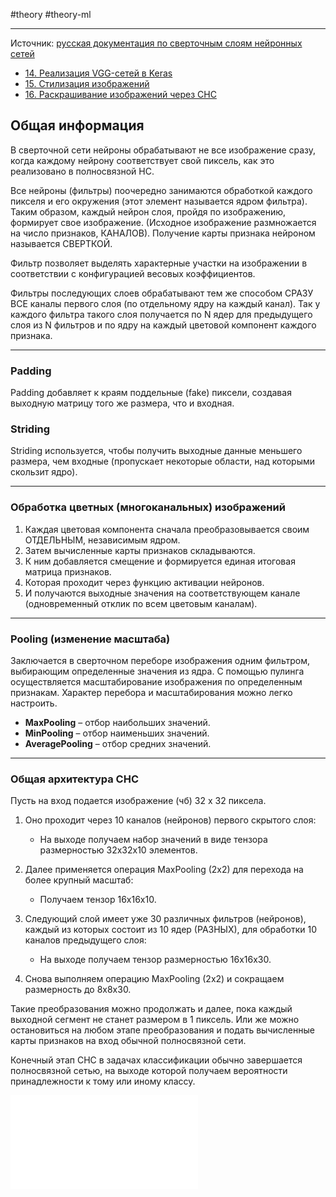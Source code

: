 #theory #theory-ml
 
---
Источник: [русская документация по сверточным слоям нейронных сетей](https://ru-keras.com/convolutional-layers/)
- [14. Реализация VGG-сетей в Keras](2.%20Theory/Машинное%20обучение/Сверточные%20нейронные%20сети/14.%20Реализация%20VGG-сетей%20в%20Keras.md)
- [15. Стилизация изображений](2.%20Theory/Машинное%20обучение/Сверточные%20нейронные%20сети/15.%20Стилизация%20изображений/15.%20Стилизация%20изображений.md)
- [16. Раскрашивание изображений через СНС](2.%20Theory/Машинное%20обучение/Сверточные%20нейронные%20сети/16.%20Раскрашивание%20изображений%20через%20СНС.md)

## Общая информация

В сверточной сети нейроны обрабатывают не все изображение сразу, когда каждому нейрону соответствует свой пиксель, как это реализовано в полносвязной НС. 

Все нейроны (фильтры) поочередно занимаются обработкой каждого пикселя и его окружения (этот элемент называется ядром фильтра). Таким образом, каждый нейрон слоя, пройдя по изображению, формирует свое изображение. (Исходное изображение размножается на число признаков, КАНАЛОВ). Получение карты признака нейроном называется СВЕРТКОЙ.

Фильтр позволяет выделять характерные участки на изображении в соответствии с конфигурацией весовых коэффициентов.

Фильтры последующих слоев обрабатывают тем же способом СРАЗУ ВСЕ каналы первого слоя (по отдельному ядру на каждый канал). Так у каждого фильтра такого слоя получается по N ядер для предыдущего слоя из N фильтров и по ядру на каждый цветовой компонент каждого признака.

---

### Padding

Padding добавляет к краям поддельные (fake) пиксели, создавая выходную матрицу того же размера, что и входная.

### Striding

Striding используется, чтобы получить выходные данные меньшего размера, чем входные (пропускает некоторые области, над которыми скользит ядро).

---

### Обработка цветных (многоканальных) изображений

1. Каждая цветовая компонента сначала преобразовывается своим ОТДЕЛЬНЫМ, независимым ядром.
2. Затем вычисленные карты признаков складываются.
3. К ним добавляется смещение и формируется единая итоговая матрица признаков.
4. Которая проходит через функцию активации нейронов.
5. И получаются выходные значения на соответствующем канале (одновременный отклик по всем цветовым каналам).

---

### Pooling (изменение масштаба)

Заключается в сверточном переборе изображения одним фильтром, выбирающим определенные значения из ядра. С помощью пулинга осуществляется масштабирование изображения по определенным признакам. Характер перебора и масштабирования можно легко настроить.

- **MaxPooling** – отбор наибольших значений.
- **MinPooling** – отбор наименьших значений.
- **AveragePooling** – отбор средних значений.

---

### Общая архитектура СНС

Пусть на вход подается изображение (чб) 32 x 32 пиксела.

1. Оно проходит через 10 каналов (нейронов) первого скрытого слоя:
    - На выходе получаем набор значений в виде тензора размерностью 32х32х10 элементов.

2. Далее применяется операция MaxPooling (2x2) для перехода на более крупный масштаб:
    - Получаем тензор 16x16x10.

3. Следующий слой имеет уже 30 различных фильтров (нейронов), каждый из которых состоит из 10 ядер (РАЗНЫХ), для обработки 10 каналов предыдущего слоя:
    - На выходе получаем тензор размерностью 16x16x30.

4. Снова выполняем операцию MaxPooling (2х2) и сокращаем размерность до 8х8х30.

Такие преобразования можно продолжать и далее, пока каждый выходной сегмент не станет размером в 1 пиксель. Или же можно остановиться на любом этапе преобразования и подать вычисленные карты признаков на вход обычной полносвязной сети.

Конечный этап СНС в задачах классификации обычно завершается полносвязной сетью, на выходе которой получаем вероятности принадлежности к тому или иному классу.


![13.1. Пример сверточной сети](2.%20Theory/Машинное%20обучение/Сверточные%20нейронные%20сети/13.1.%20Пример%20сверточной%20сети.md)